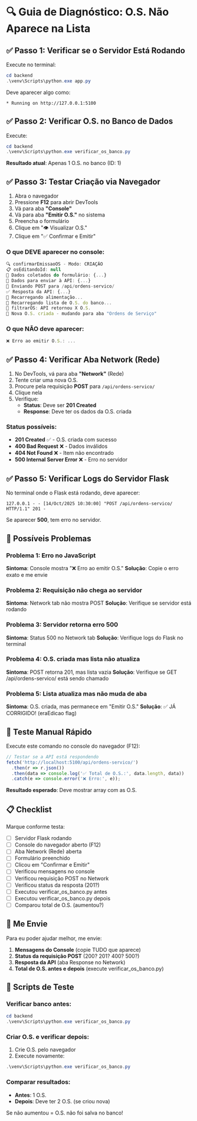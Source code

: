 # 🔍 Guia de Diagnóstico: O.S. Não Aparece na Lista

## ✅ Passo 1: Verificar se o Servidor Está Rodando

Execute no terminal:
```powershell
cd backend
.\venv\Scripts\python.exe app.py
```

Deve aparecer algo como:
```
* Running on http://127.0.0.1:5100
```

## ✅ Passo 2: Verificar O.S. no Banco de Dados

Execute:
```powershell
cd backend
.\venv\Scripts\python.exe verificar_os_banco.py
```

**Resultado atual**: Apenas 1 O.S. no banco (ID: 1)

## ✅ Passo 3: Testar Criação via Navegador

1. Abra o navegador
2. Pressione **F12** para abrir DevTools
3. Vá para aba **"Console"**
4. Vá para aba **"Emitir O.S."** no sistema
5. Preencha o formulário
6. Clique em "👁️ Visualizar O.S."
7. Clique em "✅ Confirmar e Emitir"

### O que DEVE aparecer no console:

```javascript
🔍 confirmarEmissaoOS - Modo: CRIAÇÃO
📋 osEditandoId: null
📝 Dados coletados do formulário: {...}
🚀 Dados para enviar à API: {...}
📡 Enviando POST para /api/ordens-servico/
✅ Resposta da API: {...}
🔄 Recarregando alimentação...
🔄 Recarregando lista de O.S. do banco...
📡 filtrarOS: API retornou X O.S.
📂 Nova O.S. criada - mudando para aba "Ordens de Serviço"
```

### O que NÃO deve aparecer:

```javascript
❌ Erro ao emitir O.S.: ...
```

## ✅ Passo 4: Verificar Aba Network (Rede)

1. No DevTools, vá para aba **"Network"** (Rede)
2. Tente criar uma nova O.S.
3. Procure pela requisição **POST** para `/api/ordens-servico/`
4. Clique nela
5. Verifique:
   - **Status**: Deve ser **201 Created**
   - **Response**: Deve ter os dados da O.S. criada

### Status possíveis:

- **201 Created** ✅ - O.S. criada com sucesso
- **400 Bad Request** ❌ - Dados inválidos
- **404 Not Found** ❌ - Item não encontrado
- **500 Internal Server Error** ❌ - Erro no servidor

## ✅ Passo 5: Verificar Logs do Servidor Flask

No terminal onde o Flask está rodando, deve aparecer:

```
127.0.0.1 - - [14/Oct/2025 10:30:00] "POST /api/ordens-servico/ HTTP/1.1" 201 -
```

Se aparecer **500**, tem erro no servidor.

## 🐛 Possíveis Problemas

### Problema 1: Erro no JavaScript
**Sintoma**: Console mostra "❌ Erro ao emitir O.S."
**Solução**: Copie o erro exato e me envie

### Problema 2: Requisição não chega ao servidor
**Sintoma**: Network tab não mostra POST
**Solução**: Verifique se servidor está rodando

### Problema 3: Servidor retorna erro 500
**Sintoma**: Status 500 no Network tab
**Solução**: Verifique logs do Flask no terminal

### Problema 4: O.S. criada mas lista não atualiza
**Sintoma**: POST retorna 201, mas lista vazia
**Solução**: Verifique se GET /api/ordens-servico/ está sendo chamado

### Problema 5: Lista atualiza mas não muda de aba
**Sintoma**: O.S. criada, mas permanece em "Emitir O.S."
**Solução**: ✅ JÁ CORRIGIDO! (eraEdicao flag)

## 🧪 Teste Manual Rápido

Execute este comando no console do navegador (F12):

```javascript
// Testar se a API está respondendo
fetch('http://localhost:5100/api/ordens-servico/')
  .then(r => r.json())
  .then(data => console.log('✅ Total de O.S.:', data.length, data))
  .catch(e => console.error('❌ Erro:', e));
```

**Resultado esperado**: Deve mostrar array com as O.S.

## 📋 Checklist

Marque conforme testa:

- [ ] Servidor Flask rodando
- [ ] Console do navegador aberto (F12)
- [ ] Aba Network (Rede) aberta
- [ ] Formulário preenchido
- [ ] Clicou em "Confirmar e Emitir"
- [ ] Verificou mensagens no console
- [ ] Verificou requisição POST no Network
- [ ] Verificou status da resposta (201?)
- [ ] Executou verificar_os_banco.py antes
- [ ] Executou verificar_os_banco.py depois
- [ ] Comparou total de O.S. (aumentou?)

## 🎯 Me Envie

Para eu poder ajudar melhor, me envie:

1. **Mensagens do Console** (copie TUDO que aparece)
2. **Status da requisição POST** (200? 201? 400? 500?)
3. **Resposta da API** (aba Response no Network)
4. **Total de O.S. antes e depois** (execute verificar_os_banco.py)

## 🔧 Scripts de Teste

### Verificar banco antes:
```powershell
cd backend
.\venv\Scripts\python.exe verificar_os_banco.py
```

### Criar O.S. e verificar depois:
1. Crie O.S. pelo navegador
2. Execute novamente:
```powershell
.\venv\Scripts\python.exe verificar_os_banco.py
```

### Comparar resultados:
- **Antes**: 1 O.S.
- **Depois**: Deve ter 2 O.S. (se criou nova)

Se não aumentou = O.S. não foi salva no banco!
